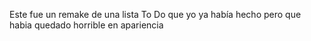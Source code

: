 Este fue un remake de una lista To Do que yo ya había hecho pero que habia quedado horrible en apariencia